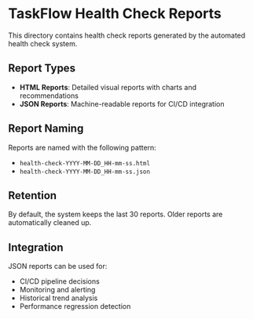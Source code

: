 # TaskFlow Health Check Reports

This directory contains health check reports generated by the automated health check system.

## Report Types

- **HTML Reports**: Detailed visual reports with charts and recommendations
- **JSON Reports**: Machine-readable reports for CI/CD integration

## Report Naming

Reports are named with the following pattern:
- `health-check-YYYY-MM-DD_HH-mm-ss.html`
- `health-check-YYYY-MM-DD_HH-mm-ss.json`

## Retention

By default, the system keeps the last 30 reports. Older reports are automatically cleaned up.

## Integration

JSON reports can be used for:
- CI/CD pipeline decisions
- Monitoring and alerting
- Historical trend analysis
- Performance regression detection